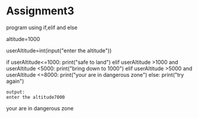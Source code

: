 # Assignment3
program using if,elif and else 

altitude=1000

userAltitude=int(input("enter the altitude"))

if userAltitude<=1000:
  print("safe to land")
elif userAltitude >1000 and userAltitude <5000:
  print("bring down to 1000")
elif userAltitude >5000 and userAltitude <=8000:
  print("your are in dangerous zone")
else:
    print("try again")
    
    output:
    enter the altitude7000
your are in dangerous zone
